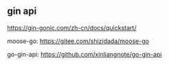 ## gin api

https://gin-gonic.com/zh-cn/docs/quickstart/

moose-go: https://gitee.com/shizidada/moose-go

go-gin-api: https://github.com/xinliangnote/go-gin-api